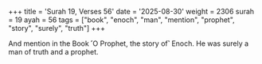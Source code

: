 +++
title = 'Surah 19, Verses 56'
date = '2025-08-30'
weight = 2306
surah = 19
ayah = 56
tags = ["book", "enoch", "man", "mention", "prophet", "story", "surely", "truth"]
+++

And mention in the Book ˹O Prophet, the story of˺ Enoch. He was surely a man of truth and a prophet.